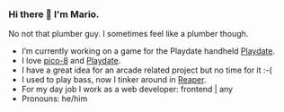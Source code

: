 ### Hi there 👋 I'm Mario.
No not that plumber guy. I sometimes feel like a plumber though.

- I’m currently working on a game for the Playdate handheld [Playdate](https://play.date).
- I love [pico-8](https://www.lexaloffle.com/pico-8.php) and [Playdate](https://play.date).
- I have a great idea for an arcade related project but no time for it :-(
- I used to play bass, now I tinker around in [Reaper](https://www.reaper.fm).
- For my day job I work as a web developer: frontend | any
- Pronouns: he/him

<!--
**zothynine/zothynine** is a ✨ _special_ ✨ repository because its `README.md` (this file) appears on your GitHub profile.

Here are some ideas to get you started:

- 🔭 I’m currently working on ...
- 🌱 I’m currently learning ...
- 👯 I’m looking to collaborate on ...
- 🤔 I’m looking for help with ...
- 💬 Ask me about ...
- 📫 How to reach me: ...
- 😄 Pronouns: ...
- ⚡ Fun fact: ...
-->
